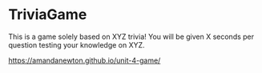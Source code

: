 # TriviaGame

This is a game solely based on XYZ trivia! You will be given X seconds per question testing your knowledge on XYZ.

https://amandanewton.github.io/unit-4-game/
